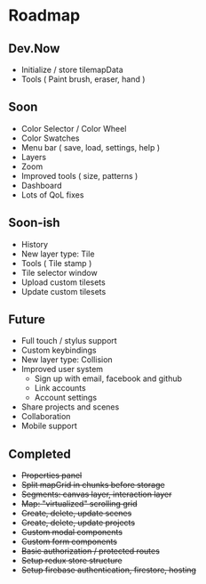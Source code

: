 # Roadmap

## Dev.Now
- Initialize / store tilemapData
- Tools ( Paint brush, eraser, hand )

## Soon
- Color Selector / Color Wheel
- Color Swatches
- Menu bar ( save, load, settings, help )
- Layers
- Zoom
- Improved tools ( size, patterns )
- Dashboard
- Lots of QoL fixes

## Soon-ish
- History
- New layer type: Tile
- Tools ( Tile stamp )
- Tile selector window
- Upload custom tilesets
- Update custom tilesets

## Future
- Full touch / stylus support
- Custom keybindings
- New layer type: Collision
- Improved user system
  - Sign up with email, facebook and github
  - Link accounts
  - Account settings
- Share projects and scenes
- Collaboration
- Mobile support

## Completed
- ~~Properties panel~~
- ~~Split mapGrid in chunks before storage~~
- ~~Segments: canvas layer, interaction layer~~
- ~~Map: "virtualized" scrolling grid~~
- ~~Create, delete, update scenes~~
- ~~Create, delete, update projects~~
- ~~Custom modal components~~
- ~~Custom form components~~
- ~~Basic authorization / protected routes~~
- ~~Setup redux store structure~~
- ~~Setup firebase authentication, firestore, hosting~~
